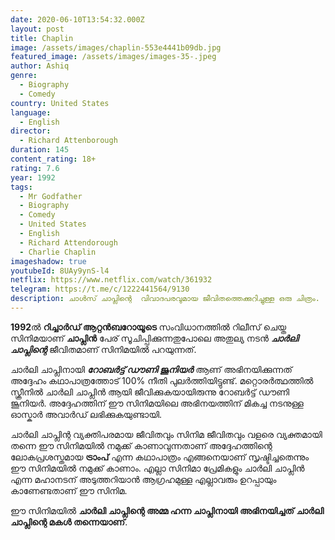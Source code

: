 ```yaml
---
date: 2020-06-10T13:54:32.000Z
layout: post
title: Chaplin
image: /assets/images/chaplin-553e4441b09db.jpg
featured_image: /assets/images/images-35-.jpeg
author: Ashiq
genre:
  - Biography
  - Comedy
country: United States
language:
  - English
director:
  - Richard Attenborough
duration: 145
content_rating: 18+
rating: 7.6
year: 1992
tags:
  - Mr Godfather
  - Biography
  - Comedy
  - United States
  - English
  - Richard Attendorough
  - Charlie Chaplin
imageshadow: true
youtubeId: 8UAy9ynS-l4
netflix: https://www.netflix.com/watch/361932
telegram: https://t.me/c/1222441564/9130
description: ചാൾസ് ചാപ്ലിന്റെ  വിവാദപരവുമായ ജീവിതത്തെക്കുറിച്ചുള്ള ഒരു ചിത്രം.
---
```

**1992**ൽ  **റിച്ചാർഡ് ആറ്റൻബറോയൂടെ** സംവിധാനത്തിൽ റിലീസ്  ചെയ്ത സിനിമയാണ് **ചാപ്ലിൻ** പേര് സൂചിപ്പിക്കുന്നതുപോലെ അതുല്യ നടൻ ***ചാർലി ചാപ്ലിന്റെ*** ജീവിതമാണ് സിനിമയിൽ പറയുന്നത്. 

ചാർലി ചാപ്ലിനായി ***റോബർട്ട് ഡൗണി ജൂനിയർ*** ആണ് അഭിനയിക്കുന്നത് അദ്ദേഹം കഥാപാത്രത്തോട് 100% നീതി പുലർത്തിയിട്ടുണ്ട്. മറ്റൊരർത്ഥത്തിൽ സ്ക്രീനിൽ ചാർലി ചാപ്ലിൻ ആയി  ജീവിക്കുകയായിരുന്നു റോബർട്ട് ഡൗണി ജൂനിയർ. അദ്ദേഹത്തിന് ഈ സിനിമയിലെ അഭിനയത്തിന് മികച്ച നടനുള്ള ഓസ്കാർ അവാർഡ് ലഭിക്കുകയുണ്ടായി.

ചാർലി ചാപ്ലിന്റ  വ്യക്തിപരമായ ജീവിതവും സിനിമ ജീവിതവും വളരെ വ്യക്തമായി തന്നെ ഈ സിനിമയിൽ നമുക്ക് കാണാവുന്നതാണ് അദ്ദേഹത്തിന്റെ ലോകപ്രശസ്തമായ **ട്രാംപ്** എന്ന കഥാപാത്രം എങ്ങനെയാണ് സൃഷ്ടിച്ചതെന്നും ഈ സിനിമയിൽ നമുക്ക് കാണാം. എല്ലാ സിനിമാ പ്രേമികളും ചാർലി ചാപ്ലിൻ എന്ന മഹാനടന് അടുത്തറിയാൻ ആഗ്രഹമുള്ള എല്ലാവരും ഉറപ്പായും  കാണേണ്ടതാണ് ഈ സിനിമ.

ഈ സിനിമയിൽ **ചാർലി ചാപ്ലിന്റെ അമ്മ ഹന്ന ചാപ്ലിനായി അഭിനയിച്ചത്  ചാർലി ചാപ്ലിന്റെ മകൾ തന്നെയാണ്**.